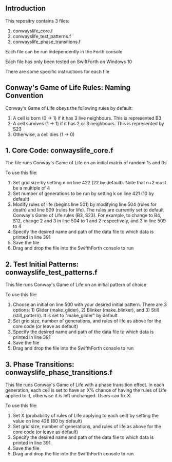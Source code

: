 ## Introduction

This repositry contains 3 files:
1. conwayslife_core.f
2. conwayslife_test_patterns.f
3. conwayslife_phase_transitions.f

Each file can be run independently in the Forth console

Each file has only been tested on SwiftForth on Windows 10

There are some specific instructions for each file

## Conway's Game of Life Rules: Naming Convention

Conway's Game of Life obeys the following rules by default:
1. A cell is born (0 -> 1) if it has 3 live neighbours. This is represented B3
2. A cell survives (1 -> 1) if it has 2 or 3 neighbours. This is represented by S23
3. Otherwise, a cell dies (1 -> 0)


## 1. Core Code: conwayslife_core.f

The file runs Conway's Game of Life on an initial matrix of random 1s and 0s

To use this file:
1. Set grid size by setting n on line 422 (22 by default). Note that n+2 must be a multiple of 4
2. Set number of generations to be run by setting k on line 421 (10 by default)
3. Modify rules of life (begins line 501) by modifying line 504 (rules for death) and line 509 (rules for life). The rules are currently set to default Conway's Game of Life rules (B3, S23). For example, to change to B4, S12, change 2 and 3 in line 504 to 1 and 2 respectively, and 3 in line 509 to 4
4. Specify the desired name and path of the data file to which data is printed in line 391
5. Save the file
6. Drag and drop the file into the SwifthForth console to run

## 2. Test Initial Patterns: conwayslife_test_patterns.f

This file runs Conway's Game of Life on an initial pattern of choice

To use this file:
1. Choose an initial on line 500 with your desired initial pattern. There are 3 options: 1) Glider (make_glider), 2) Blinker (make_blinker), and 3) Still (still_pattern). It is set to "make_glider" by default
2. Set grid size, number of generations, and rules of life as above for the core code (or leave as default)
3. Specify the desired name and path of the data file to which data is printed in line 391
5. Save the file
6. Drag and drop the file into the SwifthForth console to run

## 3. Phase Transitions: conwayslife_phase_transitions.f

This file runs Conway's Game of Life with a phase transition effect. In each generation, each cell is set to have an X% chance of having the rules of Life applied to it, otherwise it is left unchanged. Users can fix X.

To use this file:
1. Set X (probability of rules of Life applying to each cell) by setting the value on line 426 (80 by default)
2. Set grid size, number of generations, and rules of life as above for the core code (or leave as default)
3. Specify the desired name and path of the data file to which data is printed in line 391.
5. Save the file
6. Drag and drop the file into the SwifthForth console to run

